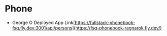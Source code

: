 # Phone
- George O Deployed App Link[https://fullstack-phonebook-fsq.fly.dev:3001/api/persons](https://fsq-phonebook-ragnarok.fly.dev/)
